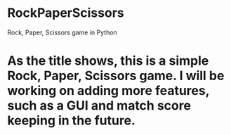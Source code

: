 # RockPaperScissors
Rock, Paper, Scissors game in Python

# As the title shows, this is a simple Rock, Paper, Scissors game.  I will be working on adding more features, such as a GUI and match score keeping in the future.
